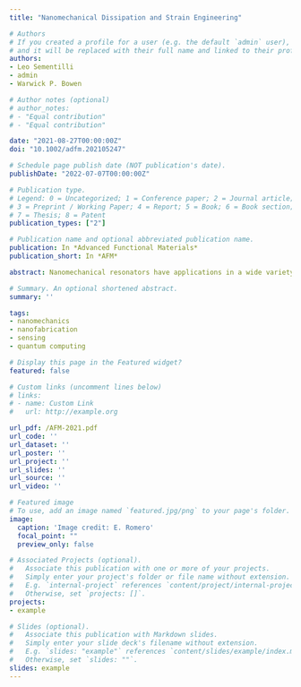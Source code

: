 ```yaml
---
title: "Nanomechanical Dissipation and Strain Engineering"

# Authors
# If you created a profile for a user (e.g. the default `admin` user), write the username (folder name) here 
# and it will be replaced with their full name and linked to their profile.
authors:
- Leo Sementilli
- admin
- Warwick P. Bowen

# Author notes (optional)
# author_notes:
# - "Equal contribution"
# - "Equal contribution"

date: "2021-08-27T00:00:00Z"
doi: "10.1002/adfm.202105247"

# Schedule page publish date (NOT publication's date).
publishDate: "2022-07-07T00:00:00Z"

# Publication type.
# Legend: 0 = Uncategorized; 1 = Conference paper; 2 = Journal article;
# 3 = Preprint / Working Paper; 4 = Report; 5 = Book; 6 = Book section;
# 7 = Thesis; 8 = Patent
publication_types: ["2"]

# Publication name and optional abbreviated publication name.
publication: In *Advanced Functional Materials*
publication_short: In *AFM*

abstract: Nanomechanical resonators have applications in a wide variety of technologies ranging from biochemical sensors to mobile communications, quantum computing, inertial sensing, and precision navigation. The quality factor of the mechanical resonance is critical for many applications. Until recently, mechanical quality factors rarely exceeded a million. In the past few years however, new methods have been developed to exceed this boundary. These methods involve careful engineering of the structure of the nanomechanical resonator, including the use of acoustic bandgaps and nested structures to suppress dissipation into the substrate, and the use of dissipation dilution and strain engineering to increase the mechanical frequency and suppress intrinsic dissipation. Together, they have allowed quality factors to reach values near a billion at room temperature, resulting in exceptionally low dissipation. This review aims to provide a pedagogical introduction to these new methods, primarily targeted to readers who are new to the field, together with an overview of the existing state-of-the-art, what may be possible in the future, and a perspective on the future applications of these extreme-high quality resonators.

# Summary. An optional shortened abstract.
summary: ''

tags: 
- nanomechanics
- nanofabrication
- sensing
- quantum computing

# Display this page in the Featured widget?
featured: false

# Custom links (uncomment lines below)
# links:
# - name: Custom Link
#   url: http://example.org

url_pdf: /AFM-2021.pdf
url_code: ''
url_dataset: ''
url_poster: ''
url_project: ''
url_slides: ''
url_source: ''
url_video: ''

# Featured image
# To use, add an image named `featured.jpg/png` to your page's folder. 
image:
  caption: 'Image credit: E. Romero'
  focal_point: ""
  preview_only: false

# Associated Projects (optional).
#   Associate this publication with one or more of your projects.
#   Simply enter your project's folder or file name without extension.
#   E.g. `internal-project` references `content/project/internal-project/index.md`.
#   Otherwise, set `projects: []`.
projects:
- example

# Slides (optional).
#   Associate this publication with Markdown slides.
#   Simply enter your slide deck's filename without extension.
#   E.g. `slides: "example"` references `content/slides/example/index.md`.
#   Otherwise, set `slides: ""`.
slides: example
---
```


